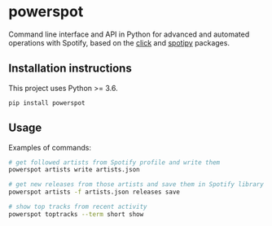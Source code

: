 # powerspot

Command line interface and API in Python for advanced and automated operations with Spotify, based on the [click](https://github.com/pallets/click) and [spotipy](https://github.com/plamere/spotipy) packages.

## Installation instructions

This project uses Python >= 3.6.

```
pip install powerspot
```

## Usage

Examples of commands:
```bash
# get followed artists from Spotify profile and write them
powerspot artists write artists.json

# get new releases from those artists and save them in Spotify library
powerspot artists -f artists.json releases save

# show top tracks from recent activity
powerspot toptracks --term short show
```
